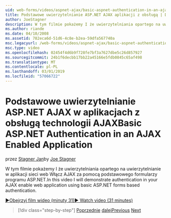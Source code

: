 ```yaml
---
uid: web-forms/videos/aspnet-ajax/basic-aspnet-authentication-in-an-ajax-enabled-application
title: Podstawowe uwierzytelnianie ASP.NET AJAX aplikacji z obsługą | Dokumentacja firmy Microsoft
author: JoeStagner
description: W tym filmie pokażemy I że uwierzytelniania opartego na uwierzytelnianie w aplikacji sieci web Włącz AJAX za pomocą podstawowego formularzy programu ASP.NET.
ms.author: riande
ms.date: 04/10/2008
ms.assetid: 782eca6d-51d6-4c8e-b2ea-59dfa567740a
msc.legacyurl: /web-forms/videos/aspnet-ajax/basic-aspnet-authentication-in-an-ajax-enabled-application
msc.type: video
ms.openlocfilehash: 02454f4d6b9f728fe7bf3a7627dbe5c26d857927
ms.sourcegitcommit: 24b1f6decbb17bb22a45166e5fdb0845c65af498
ms.translationtype: MT
ms.contentlocale: pl-PL
ms.lasthandoff: 03/01/2019
ms.locfileid: "57066722"
---
```

<a name="basic-aspnet-authentication-in-an-ajax-enabled-application"></a><span data-ttu-id="770bd-103">Podstawowe uwierzytelnianie ASP.NET AJAX w aplikacjach z obsługą technologii AJAX</span><span class="sxs-lookup"><span data-stu-id="770bd-103">Basic ASP.NET Authentication in an AJAX Enabled Application</span></span>
====================
<span data-ttu-id="770bd-104">przez [Stagner Jan](https://github.com/JoeStagner)</span><span class="sxs-lookup"><span data-stu-id="770bd-104">by [Joe Stagner](https://github.com/JoeStagner)</span></span>

<span data-ttu-id="770bd-105">W tym filmie pokażemy I że uwierzytelniania opartego na uwierzytelnianie w aplikacji sieci web Włącz AJAX za pomocą podstawowego formularzy programu ASP.NET.</span><span class="sxs-lookup"><span data-stu-id="770bd-105">In this video I will demonstrate authentication in your AJAX enable web application using basic ASP.NET forms based authentication.</span></span>

[<span data-ttu-id="770bd-106">&#9654;Obejrzyj film wideo (minuty 31)</span><span class="sxs-lookup"><span data-stu-id="770bd-106">&#9654; Watch video (31 minutes)</span></span>](https://channel9.msdn.com/Blogs/ASP-NET-Site-Videos/basic-aspnet-authentication-in-an-ajax-enabled-application)

> [!div class="step-by-step"]
> <span data-ttu-id="770bd-107">[Poprzednie](implement-infinite-data-patterns-in-ajax.md)
> [dalej](how-to-dynamically-change-css-using-the-aspnet-ajax-updatepanel.md)</span><span class="sxs-lookup"><span data-stu-id="770bd-107">[Previous](implement-infinite-data-patterns-in-ajax.md)
[Next](how-to-dynamically-change-css-using-the-aspnet-ajax-updatepanel.md)</span></span>
